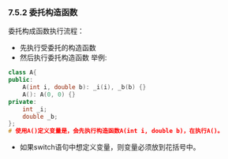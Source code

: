### 7.5.2 委托构造函数
委托构成函数执行流程：
- 先执行受委托的构造函数
- 然后执行委托构造函数
举例:
```c++
class A{
public:
    A(int i, double b): _i(i), _b(b) {}
    A(): A(0, 0) {}
private:
    int _i;
    double _b;
};
# 使用A()定义变量是，会先执行构造函数A(int i, double b)，在执行A()。
```
- 如果switch语句中想定义变量，则变量必须放到花括号中。
